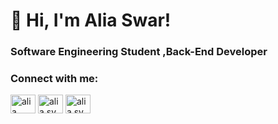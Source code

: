 <h1 >
 👋 Hi, I'm Alia Swar!
</h1>
<h3>
 Software Engineering Student ,Back-End Developer 
</h3>




<h3 align="left">Connect with me:</h3>
<p align="left">
<a href="https://www.linkedin.com/in/alya-sewar-5bb117199/" target="blank"><img align="center" src="https://raw.githubusercontent.com/rahuldkjain/github-profile-readme-generator/master/src/images/icons/Social/linked-in-alt.svg" alt="alia swar" height="30" width="40" /></a>
<a href="https://www.facebook.com/alia.sy.58118/" target="blank"><img align="center" src="https://raw.githubusercontent.com/rahuldkjain/github-profile-readme-generator/master/src/images/icons/Social/facebook.svg" alt="alia sy" height="30" width="40" /></a>
 <a href="https://twitter.com/Aliaswar2000?t=ZllMLTzUiNDdX9raLJqVbg&s=09" target="blank"><img align="center" src="https://raw.githubusercontent.com/rahuldkjain/github-profile-readme-generator/master/src/images/icons/Social/twitter.svg" alt="alia sy" height="30" width="40" /></a>
</p>


